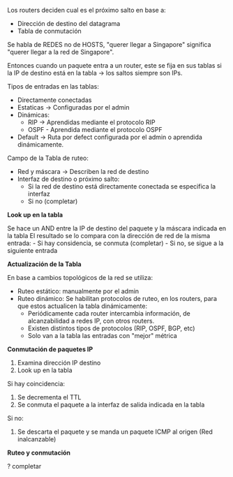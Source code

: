 Los routers deciden cual es el próximo salto en base a:
- Dirección de destino del datagrama
- Tabla de conmutación

Se habla de REDES no de HOSTS, "querer llegar a Singapore" significa "querer llegar a la red de Singapore".

Entonces cuando un paquete entra a un router, este se fija en sus tablas si la IP de destino está en la tabla -> los saltos siempre son IPs.

Tipos de entradas en las tablas:
- Directamente conectadas
- Estaticas -> Configuradas por el admin
- Dinámicas:
	- RIP -> Aprendidas mediante el protocolo RIP
	- OSPF - Aprendida mediante el protocolo OSPF
- Default -> Ruta por defect configurada por el admin o aprendida dinámicamente.

Campo de la Tabla de ruteo:
- Red y máscara -> Describen la red de destino
- Interfaz de destino o próximo salto:
	-  Si la red de destino está directamente conectada se especifica la interfaz
	- Si no (completar)

**Look up en la tabla**

Se hace un AND entre la IP de destino del paquete y la máscara indicada en la tabla
El resultado se lo compara con la dirección de red de la misma entrada:
	- Si hay considencia, se conmuta (completar)
	- Si no, se sigue a la siguiente entrada

**Actualización de la Tabla**

En base a cambios topológicos de la red se utiliza:
- Ruteo estático: manualmente por el admin
- Ruteo dinámico: Se habilitan protocolos de ruteo, en los routers, para que estos actualicen la tabla dinámicamente:
	- Periódicamente cada router intercambia información, de alcanzabilidad a redes IP, con otros routers.
	- Existen distintos tipos de protocolos (RIP, OSPF, BGP, etc)
	- Solo van a la tabla las entradas con "mejor" métrica

**Conmutación de paquetes IP**

1. Examina dirección IP destino
2. Look up en la tabla

Si hay coincidencia:
1. Se decrementa el TTL
2. Se conmuta el paquete a la interfaz de salida indicada en la tabla

Si no:
1. Se descarta el paquete y se manda un paquete ICMP al origen (Red inalcanzable)

**Ruteo y conmutación**

? completar


